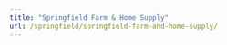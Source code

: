 ```yaml
---
title: "Springfield Farm & Home Supply"
url: /springfield/springfield-farm-and-home-supply/
---
```

